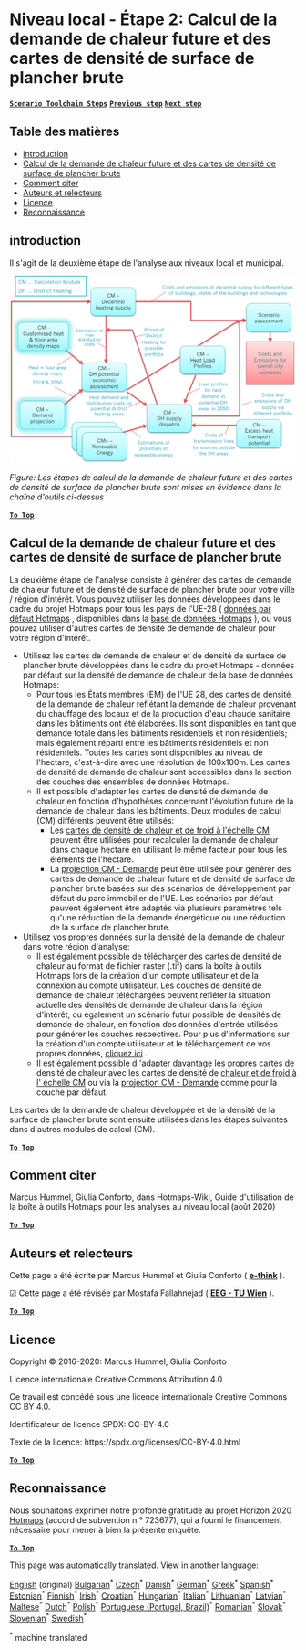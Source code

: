 <h1><a class="anchor" id="local-level---step-2--calculation-of-future-heat-demand-and-gross-floor-area-density-maps" href="#local-level---step-2--calculation-of-future-heat-demand-and-gross-floor-area-density-maps"><i class="fa fa-link"></i></a>Niveau local - Étape 2: Calcul de la demande de chaleur future et des cartes de densité de surface de plancher brute</h1><p> <a href="guide-local-and-municipal-levels#the-hotmaps-scenario-toolchain-different-steps"><strong><code>Scenario Toolchain Steps</code></strong></a> <a href="step-1-analysis-of-current-heat-demand-and-available-resource-potentials"><strong><code>Previous step</code></strong></a> <a href="step-3-Calculation-of-costs-of-decentral-heat-supply"><strong><code>Next step</code></strong></a><br/></p><h2><a class="anchor" id="table-of-contents" href="#table-of-contents"><i class="fa fa-link"></i></a> Table des matières</h2><ul><li> <a href="#introduction">introduction</a></li><li> <a href="#calculation-of-future-heat-demand-and-gross-floor-area-density-maps">Calcul de la demande de chaleur future et des cartes de densité de surface de plancher brute</a></li><li> <a href="#how-to-cite">Comment citer</a></li><li> <a href="#authors-and-reviewers">Auteurs et relecteurs</a></li><li> <a href="#license">Licence</a></li><li> <a href="#acknowledgement">Reconnaissance</a></li></ul><h2><a class="anchor" id="introduction" href="#introduction"><i class="fa fa-link"></i></a> introduction</h2><p> Il s&#39;agit de la deuxième étape de l&#39;analyse aux niveaux local et municipal.</p><img src="/en/Step-2-Calculation-of-future-heat-demand-and-gross-floor-area-density-maps/Hotmaps_Local_Toolchain_Step_2final.png"/><p> <em>Figure: Les étapes de calcul de la demande de chaleur future et des cartes de densité de surface de plancher brute sont mises en évidence dans la chaîne d&#39;outils ci-dessus</em></p><p><ins> <code><strong><a href="#table-of-contents">To Top</a></strong></code></ins></p><h2><a class="anchor" id="calculation-of-future-heat-demand-and-gross-floor-area-density-maps" href="#calculation-of-future-heat-demand-and-gross-floor-area-density-maps"><i class="fa fa-link"></i></a> Calcul de la demande de chaleur future et des cartes de densité de surface de plancher brute</h2><p> La deuxième étape de l&#39;analyse consiste à générer des cartes de demande de chaleur future et de densité de surface de plancher brute pour votre ville / région d&#39;intérêt. Vous pouvez utiliser les données développées dans le cadre du projet Hotmaps pour tous les pays de l&#39;UE-28 ( <a href="https://wiki.hotmaps.eu/en/Hotmaps-open-data-repositories">données par défaut Hotmaps</a> , disponibles dans la <a href="https://gitlab.com/hotmaps">base de données Hotmaps</a> ), ou vous pouvez utiliser d&#39;autres cartes de densité de demande de chaleur pour votre région d&#39;intérêt.</p><ul><li> Utilisez les cartes de demande de chaleur et de densité de surface de plancher brute développées dans le cadre du projet Hotmaps - données par défaut sur la densité de demande de chaleur de la base de données Hotmaps:<ul><li> Pour tous les États membres (EM) de l&#39;UE 28, des cartes de densité de la demande de chaleur reflétant la demande de chaleur provenant du chauffage des locaux et de la production d&#39;eau chaude sanitaire dans les bâtiments ont été élaborées. Ils sont disponibles en tant que demande totale dans les bâtiments résidentiels et non résidentiels; mais également réparti entre les bâtiments résidentiels et non résidentiels. Toutes les cartes sont disponibles au niveau de l&#39;hectare, c&#39;est-à-dire avec une résolution de 100x100m. Les cartes de densité de demande de chaleur sont accessibles dans la section des couches des ensembles de données Hotmaps.</li><li> Il est possible d&#39;adapter les cartes de densité de demande de chaleur en fonction d&#39;hypothèses concernant l&#39;évolution future de la demande de chaleur dans les bâtiments. Deux modules de calcul (CM) différents peuvent être utilisés:<ul><li> Les <a href="https://wiki.hotmaps.eu/en/CM-Scale-heat-and-cool-density-maps">cartes de densité de chaleur et de froid à l&#39;échelle CM</a> peuvent être utilisées pour recalculer la demande de chaleur dans chaque hectare en utilisant le même facteur pour tous les éléments de l&#39;hectare.</li><li> La <a href="https://wiki.hotmaps.eu/en/CM-Demand-projection">projection CM - Demande</a> peut être utilisée pour générer des cartes de demande de chaleur future et de densité de surface de plancher brute basées sur des scénarios de développement par défaut du parc immobilier de l&#39;UE. Les scénarios par défaut peuvent également être adaptés via plusieurs paramètres tels qu&#39;une réduction de la demande énergétique ou une réduction de la surface de plancher brute.</li></ul></li></ul></li><li> Utilisez vos propres données sur la densité de la demande de chaleur dans votre région d&#39;analyse:<ul><li> Il est également possible de télécharger des cartes de densité de chaleur au format de fichier raster (.tif) dans la boîte à outils Hotmaps lors de la création d&#39;un compte utilisateur et de la connexion au compte utilisateur. Les couches de densité de demande de chaleur téléchargées peuvent refléter la situation actuelle des densités de demande de chaleur dans la région d&#39;intérêt, ou également un scénario futur possible de densités de demande de chaleur, en fonction des données d&#39;entrée utilisées pour générer les couches respectives. Pour plus d&#39;informations sur la création d&#39;un compte utilisateur et le téléchargement de vos propres données, <a href="https://wiki.hotmaps.eu/en/Introduction-to-user-interface#upper-toolbar_connect">cliquez ici</a> .</li><li> Il est également possible d &#39;adapter davantage les propres cartes de densité de chaleur avec les cartes de densité de <a href="https://wiki.hotmaps.eu/en/CM-Scale-heat-and-cool-density-maps">chaleur et de froid à l&#39; échelle CM</a> ou via la <a href="https://wiki.hotmaps.eu/en/CM-Demand-projection">projection CM - Demande</a> comme pour la couche par défaut.</li></ul></li></ul><p> Les cartes de la demande de chaleur développée et de la densité de la surface de plancher brute sont ensuite utilisées dans les étapes suivantes dans d&#39;autres modules de calcul (CM).</p><p><ins> <code><strong><a href="#table-of-contents">To Top</a></strong></code></ins></p><h2><a class="anchor" id="how-to-cite" href="#how-to-cite"><i class="fa fa-link"></i></a> Comment citer</h2><p> Marcus Hummel, Giulia Conforto, dans Hotmaps-Wiki, Guide d&#39;utilisation de la boîte à outils Hotmaps pour les analyses au niveau local (août 2020)</p><p><ins> <code><strong><a href="#table-of-contents">To Top</a></strong></code></ins></p><h2><a class="anchor" id="authors-and-reviewers" href="#authors-and-reviewers"><i class="fa fa-link"></i></a> Auteurs et relecteurs</h2><p> Cette page a été écrite par Marcus Hummel et Giulia Conforto ( <strong><a href="https://e-think.ac.at">e-think</a></strong> ).</p><p> ☑ Cette page a été révisée par Mostafa Fallahnejad ( <strong><a href="https://eeg.tuwien.ac.at/">EEG - TU Wien</a></strong> ).</p><p> <a href="#table-of-contents"><strong><code>To Top</code></strong></a></p><h2><a class="anchor" id="license" href="#license"><i class="fa fa-link"></i></a> Licence</h2><p> Copyright © 2016-2020: Marcus Hummel, Giulia Conforto</p><p> Licence internationale Creative Commons Attribution 4.0</p><p> Ce travail est concédé sous une licence internationale Creative Commons CC BY 4.0.</p><p> Identificateur de licence SPDX: CC-BY-4.0</p><p> Texte de la licence: https://spdx.org/licenses/CC-BY-4.0.html</p><p> <a href="#table-of-contents"><strong><code>To Top</code></strong></a></p><h2><a class="anchor" id="acknowledgement" href="#acknowledgement"><i class="fa fa-link"></i></a> Reconnaissance</h2><p> Nous souhaitons exprimer notre profonde gratitude au projet Horizon 2020 <a href="https://www.hotmaps-project.eu">Hotmaps</a> (accord de subvention n ° 723677), qui a fourni le financement nécessaire pour mener à bien la présente enquête.</p><p><ins> <code><strong><a href="#table-of-contents">To Top</a></strong></code></ins></p>
<!--- THIS IS A SUPER UNIQUE IDENTIFIER -->

This page was automatically translated. View in another language:

[English](../en/Step-2-Calculation-of-future-heat-demand-and-gross-floor-area-density-maps) (original) [Bulgarian](../bg/Step-2-Calculation-of-future-heat-demand-and-gross-floor-area-density-maps)<sup>\*</sup> [Czech](../cs/Step-2-Calculation-of-future-heat-demand-and-gross-floor-area-density-maps)<sup>\*</sup> [Danish](../da/Step-2-Calculation-of-future-heat-demand-and-gross-floor-area-density-maps)<sup>\*</sup> [German](../de/Step-2-Calculation-of-future-heat-demand-and-gross-floor-area-density-maps)<sup>\*</sup> [Greek](../el/Step-2-Calculation-of-future-heat-demand-and-gross-floor-area-density-maps)<sup>\*</sup> [Spanish](../es/Step-2-Calculation-of-future-heat-demand-and-gross-floor-area-density-maps)<sup>\*</sup> [Estonian](../et/Step-2-Calculation-of-future-heat-demand-and-gross-floor-area-density-maps)<sup>\*</sup> [Finnish](../fi/Step-2-Calculation-of-future-heat-demand-and-gross-floor-area-density-maps)<sup>\*</sup>  [Irish](../ga/Step-2-Calculation-of-future-heat-demand-and-gross-floor-area-density-maps)<sup>\*</sup> [Croatian](../hr/Step-2-Calculation-of-future-heat-demand-and-gross-floor-area-density-maps)<sup>\*</sup> [Hungarian](../hu/Step-2-Calculation-of-future-heat-demand-and-gross-floor-area-density-maps)<sup>\*</sup> [Italian](../it/Step-2-Calculation-of-future-heat-demand-and-gross-floor-area-density-maps)<sup>\*</sup> [Lithuanian](../lt/Step-2-Calculation-of-future-heat-demand-and-gross-floor-area-density-maps)<sup>\*</sup> [Latvian](../lv/Step-2-Calculation-of-future-heat-demand-and-gross-floor-area-density-maps)<sup>\*</sup> [Maltese](../mt/Step-2-Calculation-of-future-heat-demand-and-gross-floor-area-density-maps)<sup>\*</sup> [Dutch](../nl/Step-2-Calculation-of-future-heat-demand-and-gross-floor-area-density-maps)<sup>\*</sup> [Polish](../pl/Step-2-Calculation-of-future-heat-demand-and-gross-floor-area-density-maps)<sup>\*</sup> [Portuguese (Portugal, Brazil)](../pt/Step-2-Calculation-of-future-heat-demand-and-gross-floor-area-density-maps)<sup>\*</sup> [Romanian](../ro/Step-2-Calculation-of-future-heat-demand-and-gross-floor-area-density-maps)<sup>\*</sup> [Slovak](../sk/Step-2-Calculation-of-future-heat-demand-and-gross-floor-area-density-maps)<sup>\*</sup> [Slovenian](../sl/Step-2-Calculation-of-future-heat-demand-and-gross-floor-area-density-maps)<sup>\*</sup> [Swedish](../sv/Step-2-Calculation-of-future-heat-demand-and-gross-floor-area-density-maps)<sup>\*</sup> 

<sup>\*</sup> machine translated
